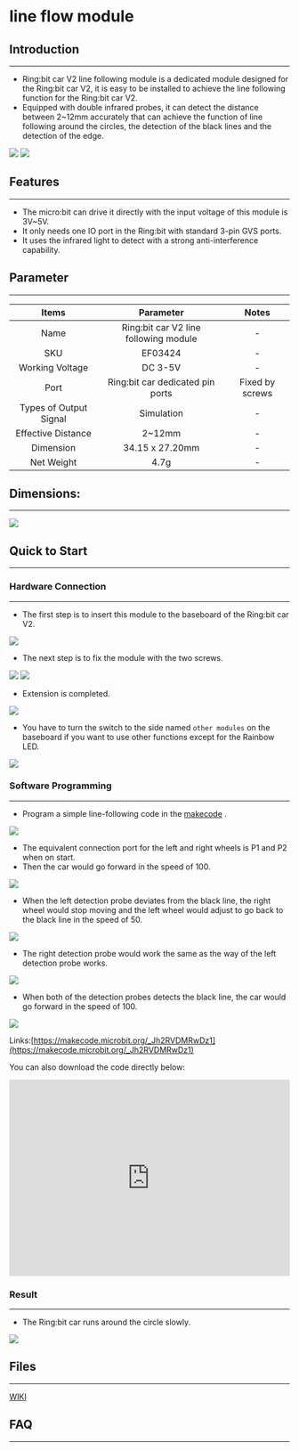 # line flow module

## Introduction
---
- Ring:bit car V2 line following module is a dedicated module designed for the Ring:bit car V2, it is easy to be installed to achieve the line following function for the Ring:bit car V2. 
- Equipped with double infrared probes, it can detect the distance between 2~12mm accurately that can achieve the function of line following around the circles, the detection of the black lines and the detection of the edge.

 ![](./images/IZEjlSs.jpg) ![](./images/x5TV42w.jpg)

## Features
---
- The micro:bit can drive it directly with the input voltage of this module is 3V~5V.
- It only needs one IO port in the Ring:bit with standard 3-pin GVS ports.
- It uses the infrared light to detect with a strong anti-interference capability.

## Parameter
---

 Items | Parameter | Notes 
 :-: | :-: |:-:
 Name |Ring:bit car V2 line following module|-
 SKU|EF03424|-
 Working Voltage |DC 3-5V|-
 Port |Ring:bit car dedicated pin ports|Fixed by screws
 Types of Output Signal |Simulation|-
 Effective Distance |2~12mm|-
 Dimension |34.15 x 27.20mm|-
 Net Weight |4.7g|-


## Dimensions:
---

 ![](./images/R1Xee8w.png)


## Quick to Start
---
### Hardware Connection  
---
- The first step is to insert this module to the baseboard of the Ring:bit car V2.

 ![](./images/LOXjMgx.gif)

- The next step is to fix the module with the two screws.

 ![](./images/rM1zdpz.gif) ![](./images/T5ptc8F.gif)

- Extension is completed.

 ![](./images/BcVzgia.jpg)
- You have to turn the switch to the side named `other modules` on the baseboard if you want to use other functions except for the Rainbow LED.

 ![](./images/jrWzkFJ.jpg)

### Software Programming  
---

- Program a simple line-following code in the [makecode](https://makecode.microbit.org/) .

 ![](./images/qxE2Vto.png)

- The equivalent connection port for the left and right wheels is P1 and P2 when on start.
- Then the car would go forward in the speed of 100.

 ![](./images/52DzbGf.png)

- When the left detection probe deviates from the black line, the right wheel would stop moving and the left wheel would adjust to go back to the black line in the speed of 50.

 ![](./images/5J1Vx9h.png)

- The right detection probe would work the same as the way of the left detection probe works.

 ![](./images/SVUxLr8.png)

- When both of the detection probes detects the black line, the car would go forward in the speed of 100.

 ![](./images/CcO2RN6.png)

 Links:[https://makecode.microbit.org/_Jh2RVDMRwDz1](https://makecode.microbit.org/_Jh2RVDMRwDz1)

You can also download the code directly below:

 <div style="position:relative;height:0;padding-bottom:70%;overflow:hidden;"><iframe style="position:absolute;top:0;left:0;width:100%;height:100%;" src="https://makecode.microbit.org/#pub:_Jh2RVDMRwDz1" frameborder="0" sandbox="allow-popups allow-forms allow-scripts allow-same-origin"></iframe></div>

### Result
---
- The Ring:bit car runs around the circle slowly.

 ![](./images/B3YyUIc.gif)

## Files
---
[WIKI](https://github.com/elecfreaks/learn-cn)

## FAQ
---
